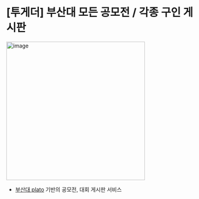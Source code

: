# [투게더] 부산대 모든 공모전 / 각종 구인 게시판
<img width="364" alt="image" src="https://github.com/YunseongJeong/together/assets/88422717/2914e569-c6f0-46de-b98e-1c48bb9cbca3">


* [부산대 plato](https://plato.pusan.ac.kr/) 기반의 공모전, 대회 게시판 서비스
